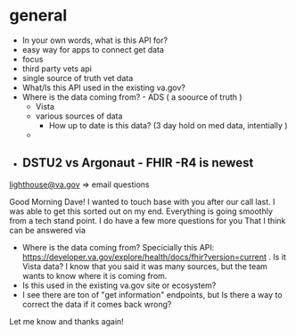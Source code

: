 
# general 

- In your own words, what is this API for?
-   easy way for apps to connect get data 
-  focus 
-   third party vets api 
-   single source of truth vet data 
- What/Is this API used in the existing va.gov?
- Where is the data coming from? - ADS ( a soource of truth ) 
  - Vista 
  - various sources of data
    - How up to date is this data? (3 day hold on med data, intentially )
  - 
- DSTU2 vs Argonaut - FHIR -R4 is newest 
  - 



lighthouse@va.gov 
 => email questions 

Good Morning Dave! I wanted to touch base with you after our call last. I was able to get this sorted out on my end. Everything is going smoothly from a tech stand point. I do have a few more questions for you That I think can be answered via 

 - Where is the data coming from? Specicially this API: https://developer.va.gov/explore/health/docs/fhir?version=current . Is it Vista data? I know that you said it was many sources, but the team wants to know where it is coming from.
 - Is this used in the existing va.gov site or ecosystem?
 - I see there are ton of "get information" endpoints, but Is there a way to correct the data if it comes back wrong?

Let me know and thanks again! 

 

